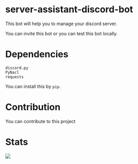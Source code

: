 # server-assistant-discord-bot
This bot will help you to manage your discord server.

You can invite this bot or you can test this bot locally.

# Dependencies
```
discord.py
PyNacl
requests
```

You can install this by ```pip```.

# Contribution
You can contribute to this project

# Stats
<img src="https://opengraph.githubassets.com/31e9b0f826096bd67dc3a25c392a8c92440b131e0e3757b8e51e6643036adbe3/MahibAbrar222/server-assistant-discord-bot?format=webp&width=795&height=398" />
